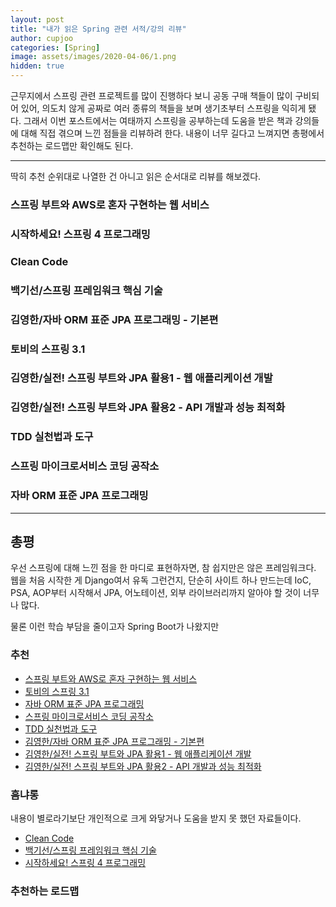 ```yaml
---
layout: post
title: "내가 읽은 Spring 관련 서적/강의 리뷰"
author: cupjoo
categories: [Spring]
image: assets/images/2020-04-06/1.png
hidden: true
---
```


근무지에서 스프링 관련 프로젝트를 많이 진행하다 보니 공동 구매 책들이 많이 구비되어 있어, 의도치 않게 공짜로 여러 종류의 책들을 보며 생기초부터 스프링을 익히게 됐다. 그래서 이번 포스트에서는 여태까지 스프링을 공부하는데 도움을 받은 책과 강의들에 대해 직접 겪으며 느낀 점들을 리뷰하려 한다. 내용이 너무 길다고 느껴지면 총평에서 추천하는 로드맵만 확인해도 된다.

---

딱히 추천 순위대로 나열한 건 아니고 읽은 순서대로 리뷰를 해보겠다.

### 스프링 부트와 AWS로 혼자 구현하는 웹 서비스

### 시작하세요! 스프링 4 프로그래밍

### Clean Code

### 백기선/스프링 프레임워크 핵심 기술

### 김영한/자바 ORM 표준 JPA 프로그래밍 - 기본편

### 토비의 스프링 3.1

### 김영한/실전! 스프링 부트와 JPA 활용1 - 웹 애플리케이션 개발

### 김영한/실전! 스프링 부트와 JPA 활용2 - API 개발과 성능 최적화

### TDD 실천법과 도구

### 스프링 마이크로서비스 코딩 공작소

### 자바 ORM 표준 JPA 프로그래밍

---

## 총평

우선 스프링에 대해 느낀 점을 한 마디로 표현하자면, 참 쉽지만은 않은 프레임워크다. 웹을 처음 시작한 게 Django여서 유독 그런건지, 단순히 사이트 하나 만드는데 IoC, PSA, AOP부터 시작해서 JPA, 어노테이션, 외부 라이브러리까지 알아야 할 것이 너무나 많다.

물론 이런 학습 부담을 줄이고자 Spring Boot가 나왔지만

### 추천

- [스프링 부트와 AWS로 혼자 구현하는 웹 서비스](https://book.naver.com/bookdb/book_detail.nhn?bid=15871738)
- [토비의 스프링 3.1](https://book.naver.com/bookdb/book_detail.nhn?bid=7006516)
- [자바 ORM 표준 JPA 프로그래밍](https://book.naver.com/bookdb/book_detail.nhn?bid=9252528)
- [스프링 마이크로서비스 코딩 공작소](https://book.naver.com/bookdb/book_detail.nhn?bid=14371209)
- [TDD 실천법과 도구](https://repo.yona.io/doortts/blog/issue/1)
- [김영한/자바 ORM 표준 JPA 프로그래밍 - 기본편](https://www.inflearn.com/course/ORM-JPA-Basic)
- [김영한/실전! 스프링 부트와 JPA 활용1 - 웹 애플리케이션 개발](https://www.inflearn.com/course/스프링부트-JPA-활용-1)
- [김영한/실전! 스프링 부트와 JPA 활용2 - API 개발과 성능 최적화](https://www.inflearn.com/course/스프링부트-JPA-API개발-성능최적화)

### 흠냐롱

내용이 별로라기보단 개인적으로 크게 와닿거나 도움을 받지 못 했던 자료들이다.

- [Clean Code](https://book.naver.com/bookdb/book_detail.nhn?bid=7390287)
- [백기선/스프링 프레임워크 핵심 기술](https://www.inflearn.com/course/spring-framework_core)
- [시작하세요! 스프링 4 프로그래밍](https://book.naver.com/bookdb/book_detail.nhn?bid=7993325)

### 추천하는 로드맵
